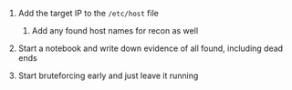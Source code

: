 

1. Add the target IP to the `/etc/host` file
	1. Add any found host names for recon as well
2. Start a notebook and write down evidence of all found, including dead ends

1. Start bruteforcing early and just leave it running


